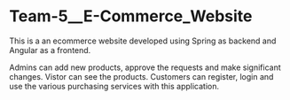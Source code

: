 # Team-5__E-Commerce_Website
This is a an ecommerce website developed using Spring as backend and Angular as a frontend.


Admins can add new products, approve the requests and make significant changes.
Vistor can see the products.
Customers can register, login and use the various purchasing services with this application.
